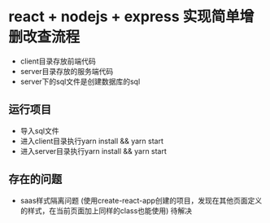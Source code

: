 # react + nodejs + express 实现简单增删改查流程

- client目录存放前端代码
- server目录存放的服务端代码
- server下的sql文件是创建数据库的sql

## 运行项目
  - 导入sql文件
  - 进入client目录执行yarn install && yarn start
  - 进入server目录执行yarn install && yarn start
## 存在的问题
  - saas样式隔离问题 (使用create-react-app创建的项目，发现在其他页面定义的样式，在当前页面加上同样的class也能使用) 待解决
  

